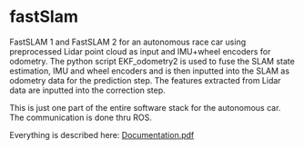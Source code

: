 # fastSlam
FastSLAM 1 and FastSLAM 2 for an autonomous race car using preprocessed Lidar point cloud as input and IMU+wheel encoders for odometry. The python script EKF_odometry2 is used to fuse the SLAM state estimation, IMU and wheel encoders and is then inputted into the SLAM as odometry data for the prediction step. The features extracted from Lidar data are inputted into the correction step.

This is just one part of the entire software stack for the autonomous car. The communication is done thru ROS.

Everything is described here:
[Documentation.pdf](https://github.com/Siberian-Cyborg/fastSlam/files/8027131/Documentation.pdf)
